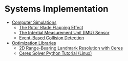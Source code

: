 # Systems Implementation

- [Computer Simulations](./Computer_Simulations/Computer_Simulations.md)
  - [The Rotor Blade Flapping Effect](./Computer_Simulations/The_Rotor_Blade_Flapping_Effect.md)
  - [The Intertial Measurement Unit (IMU) Sensor](./Computer_Simulations/The_Intertial_Measurement_Unit_(IMU)_Sensor.md)
  - [Event-Based Collision Detection](./Computer_Simulations/Event-Based_Collision_Detection.md)
- [Optimization Libraries](./Optimization_Libraries/Optimization_Libraries.md)
  - [2D Range-Bearing Landmark Resolution with Ceres](./Optimization_Libraries/2D_Range-Bearing_Landmark_Resolution_with_Ceres.md)
  - [Ceres Solver Python Tutorial (Linux)](./Optimization_Libraries/Ceres_Solver_Python_Tutorial_(Linux).md)
